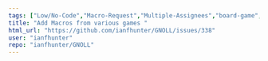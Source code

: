 ```yaml
---
tags: ["Low/No-Code","Macro-Request","Multiple-Assignees","board-game","c","cpp","dice","dice-notation","dice-roller","dice-rolls","go","golang","hacktoberfest","haskell","help-wanted","java","javascript","js","julia","perl","python","r","roleplaying-games","rpg-dice-roller","ttrpg"]
title: "Add Macros from various games "
html_url: "https://github.com/ianfhunter/GNOLL/issues/338"
user: "ianfhunter"
repo: "ianfhunter/GNOLL"
---
```


